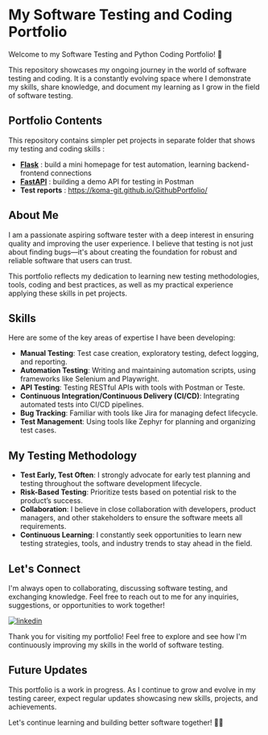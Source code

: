 # My Software Testing and Coding Portfolio

Welcome to my Software Testing and Python Coding Portfolio! 🚀

This repository showcases my ongoing journey in the world of software testing and coding. It is a constantly evolving space where I demonstrate my skills, share knowledge, and document my learning as I grow in the field of software testing.

## Portfolio Contents

This repository contains simpler pet projects in separate folder that shows my testing and coding skills :

- **[Flask](/Flask)** : build a mini homepage for test automation, learning backend-frontend connections
- **[FastAPI](/FastAPI/)** : building a demo API for testing in Postman
- **Test reports** : https://koma-git.github.io/GithubPortfolio/

## About Me

I am a passionate aspiring software tester with a deep interest in ensuring quality and improving the user experience. I believe that testing is not just about finding bugs—it's about creating the foundation for robust and reliable software that users can trust. 

This portfolio reflects my dedication to learning new testing methodologies, tools, coding and best practices, as well as my practical experience applying these skills in pet projects.

## Skills

Here are some of the key areas of expertise I have been developing:

- **Manual Testing**: Test case creation, exploratory testing, defect logging, and reporting.
- **Automation Testing**: Writing and maintaining automation scripts, using frameworks like Selenium and Playwright.
- **API Testing**: Testing RESTful APIs with tools with Postman or Teste.
- **Continuous Integration/Continuous Delivery (CI/CD)**: Integrating automated tests into CI/CD pipelines.
- **Bug Tracking**: Familiar with tools like Jira for managing defect lifecycle.
- **Test Management**: Using tools like Zephyr for planning and organizing test cases.

## My Testing Methodology

- **Test Early, Test Often**: I strongly advocate for early test planning and testing throughout the software development lifecycle.
- **Risk-Based Testing**: Prioritize tests based on potential risk to the product’s success.
- **Collaboration**: I believe in close collaboration with developers, product managers, and other stakeholders to ensure the software meets all requirements.
- **Continuous Learning**: I constantly seek opportunities to learn new testing strategies, tools, and industry trends to stay ahead in the field.

## Let's Connect

I'm always open to collaborating, discussing software testing, and exchanging knowledge. Feel free to reach out to me for any inquiries, suggestions, or opportunities to work together!

[![linkedin](https://img.shields.io/badge/linkedin-0A66C2?style=for-the-badge&logo=linkedin&logoColor=white)](https://hu.linkedin.com/in/m%C3%A1ty%C3%A1s-k%C3%B3czi-391b9a354?trk=people-guest_people_search-card)

Thank you for visiting my portfolio! Feel free to explore and see how I'm continuously improving my skills in the world of software testing.

## Future Updates

This portfolio is a work in progress. As I continue to grow and evolve in my testing career, expect regular updates showcasing new skills, projects, and achievements.

Let's continue learning and building better software together! 🔧✨

